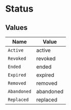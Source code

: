 # Status


## Values

| Name        | Value       |
| ----------- | ----------- |
| `Active`    | active      |
| `Revoked`   | revoked     |
| `Ended`     | ended       |
| `Expired`   | expired     |
| `Removed`   | removed     |
| `Abandoned` | abandoned   |
| `Replaced`  | replaced    |